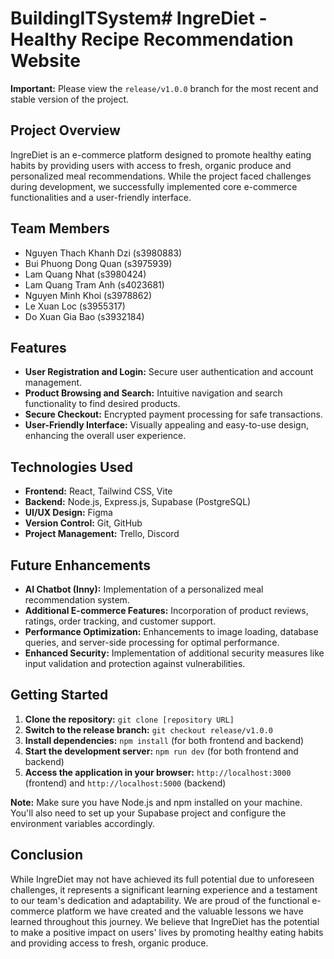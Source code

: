 # BuildingITSystem# IngreDiet - Healthy Recipe Recommendation Website

**Important:** Please view the `release/v1.0.0` branch for the most recent and stable version of the project.

## Project Overview

IngreDiet is an e-commerce platform designed to promote healthy eating habits by providing users with access to fresh, organic produce and personalized meal recommendations. While the project faced challenges during development, we successfully implemented core e-commerce functionalities and a user-friendly interface.

## Team Members

*   Nguyen Thach Khanh Dzi (s3980883)
*   Bui Phuong Dong Quan (s3975939)
*   Lam Quang Nhat (s3980424)
*   Lam Quang Tram Anh (s4023681)
*   Nguyen Minh Khoi (s3978862)
*   Le Xuan Loc (s3955317)
*   Do Xuan Gia Bao (s3932184)

## Features

*   **User Registration and Login:** Secure user authentication and account management.
*   **Product Browsing and Search:** Intuitive navigation and search functionality to find desired products.
*   **Secure Checkout:** Encrypted payment processing for safe transactions.
*   **User-Friendly Interface:** Visually appealing and easy-to-use design, enhancing the overall user experience.

## Technologies Used

*   **Frontend:** React, Tailwind CSS, Vite
*   **Backend:** Node.js, Express.js, Supabase (PostgreSQL)
*   **UI/UX Design:** Figma
*   **Version Control:** Git, GitHub
*   **Project Management:** Trello, Discord

## Future Enhancements

*   **AI Chatbot (Inny):** Implementation of a personalized meal recommendation system.
*   **Additional E-commerce Features:** Incorporation of product reviews, ratings, order tracking, and customer support.
*   **Performance Optimization:** Enhancements to image loading, database queries, and server-side processing for optimal performance.
*   **Enhanced Security:** Implementation of additional security measures like input validation and protection against vulnerabilities.

## Getting Started

1.  **Clone the repository:** `git clone [repository URL]`
2.  **Switch to the release branch:** `git checkout release/v1.0.0`
3.  **Install dependencies:** `npm install` (for both frontend and backend)
4.  **Start the development server:** `npm run dev` (for both frontend and backend)
5.  **Access the application in your browser:** `http://localhost:3000` (frontend) and `http://localhost:5000` (backend)

**Note:** Make sure you have Node.js and npm installed on your machine. You'll also need to set up your Supabase project and configure the environment variables accordingly.

## Conclusion

While IngreDiet may not have achieved its full potential due to unforeseen challenges, it represents a significant learning experience and a testament to our team's dedication and adaptability. We are proud of the functional e-commerce platform we have created and the valuable lessons we have learned throughout this journey. We believe that IngreDiet has the potential to make a positive impact on users' lives by promoting healthy eating habits and providing access to fresh, organic produce.
